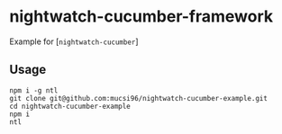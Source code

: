# nightwatch-cucumber-framework
Example for [`nightwatch-cucumber`]

## Usage

```
npm i -g ntl
git clone git@github.com:mucsi96/nightwatch-cucumber-example.git
cd nightwatch-cucumber-example
npm i
ntl
```
